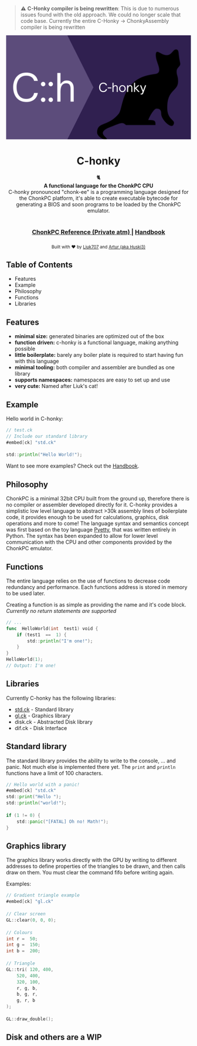 > :warning: **C-Honky compiler is being rewritten**: This is due to numerous issues found with the old approach. We could no longer scale that code base. Currently the entire C-Honky -> ChonkyAssembly compiler is being rewritten  

![img](https://github.com/HUSKI3/C-honky/blob/main/img/Ch.png)
<h1 align="center">C-honky</h1>

<div align="center">
  🐈
</div>
<div align="center">
  <strong>A functional language for the ChonkPC CPU</strong>
</div>
<div align="center">
  C-honky pronounced "chonk-ee" is a programming language designed for the ChonkPC platform, it's able to create executable bytecode for generating a BIOS and soon programs to be loaded by the ChonkPC emulator.
</div>

<br />
<div align="center">
  <h3>
    <a href="">
      ChonkPC Reference (Private atm)
    </a>
    <span> | </span>
    <a href="https://github.com/HUSKI3/C-honky/wiki/Getting-started">
      Handbook
    </a>
  </h3>
</div>

<div align="center">
  <sub>Built with ❤︎ by
  <a href="https://github.com/liuk7071">Liuk707</a> and
  <a href="https://github.com/HUSKI3"> Artur (aka Huski3)</a>
</div>

## Table of Contents
- Features
- Example
- Philosophy
- Functions
- Libraries 

## Features
- __minimal size:__ generated binaries are optimized out of the box
- __function driven:__ c-honky is a functional language, making anything possible
- __little boilerplate:__ barely any boiler plate is required to start having fun with this language
- __minimal tooling:__ both compiler and assembler are bundled as one library
- __supports namespaces:__ namespaces are easy to set up and use
- __very cute:__ Named after Liuk's cat!

## Example
Hello world in C-honky:
```go
// test.ck
// Include our standard library
#embed[ck] "std.ck"

std::println("Hello World!");
```
Want to see more examples? Check out the [Handbook](https://github.com/HUSKI3/C-honky/wiki/Getting-started).

## Philosophy
ChonkPC is a minimal 32bit CPU built from the ground up, therefore there is no compiler or assembler developed directly for it. C-honky provides a simplistic low level language to abstract >30k assembly lines of boilerplate code, it provides enough to be used for calculations, graphics, disk operations and more to come! 
The language syntax and semantics concept was first based on the toy language [Pyetty](https://github.com/HUSKI3/Pyetty), that was written entirely in Python. The syntax has been expanded to allow for lower level communication with the CPU and other components provided by the ChonkPC emulator.

## Functions
The entire language relies on the use of functions to decrease code redundancy and performance. Each functions address is stored in memory to be used later. 

Creating a function is as simple as providing the name and it's code block. *Currently no return statements are supported*
```go
// ...
func  HelloWorld(int  test1) void {
	if (test1  ==  1) {
		std::println("I'm one!");
	}
}
HelloWorld(1);
// Output: I'm one!
```

## Libraries
Currently C-honky has the following libraries:
- [std.ck](https://github.com/HUSKI3/C-honky/blob/main/libs/std.ck) - Standard library
- [gl.ck](https://github.com/HUSKI3/C-honky/blob/main/libs/gl.ck)  - Graphics library
- disk.ck - Abstracted Disk library
- dif.ck - Disk Interface

## Standard library
The standard library provides the ability to write to the console, ... and panic. Not much else is implemented there yet. The `print` and `println` functions have a limit of 100 characters.
```go
// Hello world with a panic!
#embed[ck] "std.ck"
std::print("Hello ");
std::println("world!");

if (1 != 0) {
	std::panic("[FATAL] Oh no! Math!");
}
```

## Graphics library
The graphics library works directly with the GPU by writing to different addresses to define properties of the triangles to be drawn, and then calls draw on them. You must clear the command fifo before writing again. 

Examples:
```go
// Gradient triangle example
#embed[ck] "gl.ck"

// Clear screen
GL::clear(0, 0, 0);

// Colours
int r =  50;
int g =  150;
int b =  200;

// Triangle
GL::tri( 120, 400,
	520, 400,
	320, 100,
	r, g, b,
	b, g, r,
	g, r, b
);

GL::draw_double();
```

## Disk and others are a WIP
